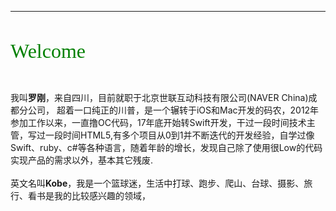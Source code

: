 
---

</br>

<font color=green size=6 face="黑体">Welcome</font>

</br>    

我叫**罗刚**，来自四川，目前就职于北京世联互动科技有限公司(NAVER China)成都分公司，
超着一口纯正的川普，是一个辗转于iOS和Mac开发的码农，2012年参加工作以来，一直撸OC代码，17年底开始转Swift开发，干过一段时间技术主管，写过一段时间HTML5,有多个项目从0到1并不断迭代的开发经验，自学过像Swift、ruby、c#等各种语言，随着年龄的增长，发现自己除了使用很Low的代码实现产品的需求以外，基本其它残废. </br>
</br>
英文名叫**Kobe**，我是一个篮球迷，生活中打球、跑步、爬山、台球、摄影、旅行、看书是我的比较感兴趣的领域，



